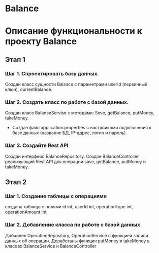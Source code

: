 # Balance
# Описание функциональности к проекту Balance
<h2>Этап 1</h2>
<h3>Шаг 1. Спроектировать базу данных.</h3>

<p>Создан класс сущности Balance c параметрами userId (первичный ключ), currentBalance.</p>

<h3>Шаг 2. Создать класс по работе с базой данных.</h3>

<p>Создан класс BalanseServise с методами: Seve, getBalance, putMoneу, takeMoney.

* Создан файл application.properties с настройками подключения к базе данных (название БД, IP-адрес, логин и пароль).</p>

<h3>Шаг 3. Создайте Rest API</h3>
<p>Создан интерфейс BalanceRepository. Создан BalanceController реализующий Rest API для операции save, getBalance, putMoney и takeMoney.</p>
<h2>Этап 2</h2>
<h3>Шаг 1. Создание таблицы с операциями</h3>
создана таблица с полями id int, userId int, operationType int, operationAmount int
<h3>Шаг 2. Добавление класса по работе с базой данных</h3>
Добавлен OperationRepository, OperationService с функцией записи данных об операции. Доработаны функции putMoney и takeMoney в классах BalanceService и BalanceController

